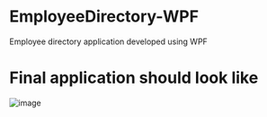 # EmployeeDirectory-WPF
Employee directory application developed using WPF
# Final application should look like
![image](https://user-images.githubusercontent.com/57616322/161706589-2ffb6df5-f758-4254-9dc7-737353b7e033.png)
